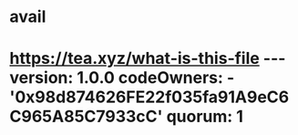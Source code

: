 # avail
# https://tea.xyz/what-is-this-file --- version: 1.0.0 codeOwners:   - '0x98d874626FE22f035fa91A9eC6C965A85C7933cC' quorum: 1
